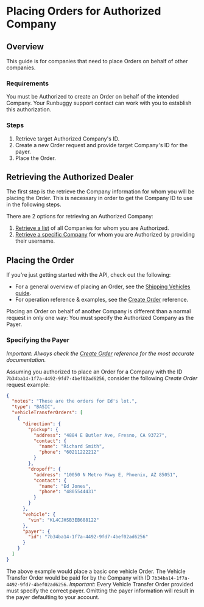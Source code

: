 # Placing Orders for Authorized Company

## Overview
This guide is for companies that need to place Orders on behalf of other companies.

### Requirements
You must be Authorized to create an Order on behalf of the intended Company. Your Runbuggy support contact
 can work with you to establish this authorization.

### Steps
1. Retrieve target Authorized Company's ID.
2. Create a new Order request and provide target Company's ID for the payer.
3. Place the Order.

## Retrieving the Authorized Dealer
The first step is the retrieve the Company information for whom you will be placing the Order. This is necessary in
 order to get the Company ID to use in the following steps.
 
There are 2 options for retrieving an Authorized Company:
1. [Retrieve a list](https://runbuggy.docs.stoplight.io/reference/companies/companies/getcompaniesthatauthorizedcompanyusingget) of all Companies for whom you are Authorized.
2. [Retrieve a specific Company](https://runbuggy.docs.stoplight.io/reference/companies/companies/getcompaniesthatauthorizedcompanyidbyuseridusingget) for whom you are Authorized by providing their username.

## Placing the Order
If you're just getting started with the API, check out the following:
* For a general overview of placing an Order, see the [Shipping Vehicles guide](https://runbuggy.docs.stoplight.io/guides/shipping-vehicles).
* For operation reference & examples, see the [Create Order](https://runbuggy.docs.stoplight.io/reference/orders/orders/createorderusingpost) reference.

Placing an Order on behalf of another Company is different than a normal request in only one way: You must specify
 the Authorized Company as the Payer.

### Specifying the Payer
*Important: Always check the [Create Order](https://runbuggy.docs.stoplight.io/reference/orders/orders/createorderusingpost) reference for the most accurate documentation.*

Assuming you authorized to place an Order for a Company with the ID `7b34ba14-1f7a-4492-9fd7-4bef02ad6256`, consider
 the following *Create Order* request example:
```json
{
  "notes": "These are the orders for Ed's lot.",
  "type": "BASIC",
  "vehicleTransferOrders": [
    {
      "direction": {
        "pickup": {
          "address": "4884 E Butler Ave, Fresno, CA 93727",
          "contact": {
            "name": "Richard Smith",
            "phone": "60211222212"
          }
        },
        "dropoff": {
          "address": "10050 N Metro Pkwy E, Phoenix, AZ 85051",
          "contact": {
            "name": "Ed Jones",
            "phone": "4805544431"
          }
        }
      },
      "vehicle": {
        "vin": "KL4CJHSB3EB688122"
      },
      "payer": {
        "id": "7b34ba14-1f7a-4492-9fd7-4bef02ad6256"
      }   
    }
  ]
}
```

The above example would place a basic one vehicle Order. The Vehicle Transfer Order would be paid for by the Company
 with ID `7b34ba14-1f7a-4492-9fd7-4bef02ad6256`. *Important*: Every Vehicle Transfer Order provided must specify the
  correct payer. Omitting the payer information will result in the payer defaulting to your account.